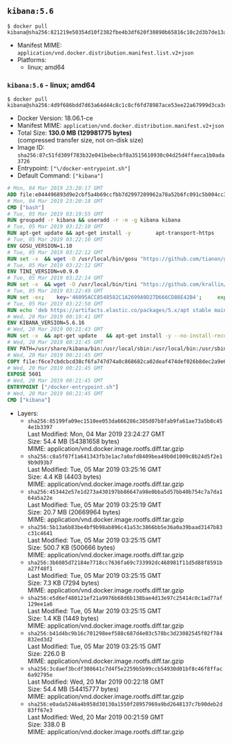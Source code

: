 ## `kibana:5.6`

```console
$ docker pull kibana@sha256:821219e50354d10f2382fbe4b3df620f30890b65816c10c2d3b7de13a69b81c1
```

-	Manifest MIME: `application/vnd.docker.distribution.manifest.list.v2+json`
-	Platforms:
	-	linux; amd64

### `kibana:5.6` - linux; amd64

```console
$ docker pull kibana@sha256:4d9f686bdd7d63a64d44c8c1c8cf6fd78987ace53ee22a67999d3ca3cc02512e
```

-	Docker Version: 18.06.1-ce
-	Manifest MIME: `application/vnd.docker.distribution.manifest.v2+json`
-	Total Size: **130.0 MB (129981775 bytes)**  
	(compressed transfer size, not on-disk size)
-	Image ID: `sha256:87c51fd309f783b32e041bebecbf8a3515610930c04d25d4ffaeca1b0ada3726`
-	Entrypoint: `["\/docker-entrypoint.sh"]`
-	Default Command: `["kibana"]`

```dockerfile
# Mon, 04 Mar 2019 23:20:17 GMT
ADD file:e044496893d9e2cbf5a4b69ccfbb7d2997209962a78a52b6fc091c5b004cc33f in / 
# Mon, 04 Mar 2019 23:20:18 GMT
CMD ["bash"]
# Tue, 05 Mar 2019 03:19:55 GMT
RUN groupadd -r kibana && useradd -r -m -g kibana kibana
# Tue, 05 Mar 2019 03:22:10 GMT
RUN apt-get update && apt-get install -y 		apt-transport-https 		ca-certificates 		wget 		libfontconfig 		libfreetype6 	--no-install-recommends && rm -rf /var/lib/apt/lists/*
# Tue, 05 Mar 2019 03:22:10 GMT
ENV GOSU_VERSION=1.10
# Tue, 05 Mar 2019 03:22:12 GMT
RUN set -x 	&& wget -O /usr/local/bin/gosu "https://github.com/tianon/gosu/releases/download/$GOSU_VERSION/gosu-$(dpkg --print-architecture)" 	&& wget -O /usr/local/bin/gosu.asc "https://github.com/tianon/gosu/releases/download/$GOSU_VERSION/gosu-$(dpkg --print-architecture).asc" 	&& export GNUPGHOME="$(mktemp -d)" 	&& gpg --batch --keyserver ha.pool.sks-keyservers.net --recv-keys B42F6819007F00F88E364FD4036A9C25BF357DD4 	&& gpg --batch --verify /usr/local/bin/gosu.asc /usr/local/bin/gosu 	&& rm -rf "$GNUPGHOME" /usr/local/bin/gosu.asc 	&& chmod +x /usr/local/bin/gosu 	&& gosu nobody true
# Tue, 05 Mar 2019 03:22:12 GMT
ENV TINI_VERSION=v0.9.0
# Tue, 05 Mar 2019 03:22:14 GMT
RUN set -x 	&& wget -O /usr/local/bin/tini "https://github.com/krallin/tini/releases/download/$TINI_VERSION/tini" 	&& wget -O /usr/local/bin/tini.asc "https://github.com/krallin/tini/releases/download/$TINI_VERSION/tini.asc" 	&& export GNUPGHOME="$(mktemp -d)" 	&& gpg --batch --keyserver ha.pool.sks-keyservers.net --recv-keys 6380DC428747F6C393FEACA59A84159D7001A4E5 	&& gpg --batch --verify /usr/local/bin/tini.asc /usr/local/bin/tini 	&& rm -rf "$GNUPGHOME" /usr/local/bin/tini.asc 	&& chmod +x /usr/local/bin/tini 	&& tini -h
# Tue, 05 Mar 2019 03:22:49 GMT
RUN set -ex; 	key='46095ACC8548582C1A2699A9D27D666CD88E42B4'; 	export GNUPGHOME="$(mktemp -d)"; 	gpg --batch --keyserver ha.pool.sks-keyservers.net --recv-keys "$key"; 	gpg --batch --export "$key" > /etc/apt/trusted.gpg.d/elastic.gpg; 	rm -rf "$GNUPGHOME"; 	apt-key list
# Tue, 05 Mar 2019 03:22:50 GMT
RUN echo 'deb https://artifacts.elastic.co/packages/5.x/apt stable main' > /etc/apt/sources.list.d/kibana.list
# Wed, 20 Mar 2019 00:19:41 GMT
ENV KIBANA_VERSION=5.6.16
# Wed, 20 Mar 2019 00:21:43 GMT
RUN set -x 	&& apt-get update 	&& apt-get install -y --no-install-recommends kibana=$KIBANA_VERSION 	&& rm -rf /var/lib/apt/lists/* 		&& sed -ri "s!^(\#\s*)?(server\.host:).*!\2 '0.0.0.0'!" /etc/kibana/kibana.yml 	&& grep -q "^server\.host: '0.0.0.0'\$" /etc/kibana/kibana.yml 		&& sed -ri "s!^(\#\s*)?(elasticsearch\.url:).*!\2 'http://elasticsearch:9200'!" /etc/kibana/kibana.yml 	&& grep -q "^elasticsearch\.url: 'http://elasticsearch:9200'\$" /etc/kibana/kibana.yml
# Wed, 20 Mar 2019 00:21:45 GMT
ENV PATH=/usr/share/kibana/bin:/usr/local/sbin:/usr/local/bin:/usr/sbin:/usr/bin:/sbin:/bin
# Wed, 20 Mar 2019 00:21:45 GMT
COPY file:f6ce7cbdcbcd38cf6fa747d74a0c868682ca02deaf474def026b8dec2a9e66e5 in / 
# Wed, 20 Mar 2019 00:21:45 GMT
EXPOSE 5601
# Wed, 20 Mar 2019 00:21:45 GMT
ENTRYPOINT ["/docker-entrypoint.sh"]
# Wed, 20 Mar 2019 00:21:45 GMT
CMD ["kibana"]
```

-	Layers:
	-	`sha256:85199fa09ec1510ee053da666286c385d07b8fab9fa61ae73a5b8c454e1b3397`  
		Last Modified: Mon, 04 Mar 2019 23:24:27 GMT  
		Size: 54.4 MB (54381658 bytes)  
		MIME: application/vnd.docker.image.rootfs.diff.tar.gzip
	-	`sha256:c8a5f07f1a641343fb3e1ac7a0afd8409bea49b0d1009c8b24d5f2e19b9d93b7`  
		Last Modified: Tue, 05 Mar 2019 03:25:16 GMT  
		Size: 4.4 KB (4403 bytes)  
		MIME: application/vnd.docker.image.rootfs.diff.tar.gzip
	-	`sha256:453442e57e1d273a430197bb86647a98e0bba5d57bb40b754c7a7da164a5a22e`  
		Last Modified: Tue, 05 Mar 2019 03:25:19 GMT  
		Size: 20.7 MB (20669964 bytes)  
		MIME: application/vnd.docker.image.rootfs.diff.tar.gzip
	-	`sha256:5b13a6b83be4bf9b98ab896c41a53c3866bb5e36a0a39baad3147b83c31c4641`  
		Last Modified: Tue, 05 Mar 2019 03:25:15 GMT  
		Size: 500.7 KB (500666 bytes)  
		MIME: application/vnd.docker.image.rootfs.diff.tar.gzip
	-	`sha256:3b6085d72184e7718cc7636fa69c733992dc468981f11d5d88f8591ba27f48f1`  
		Last Modified: Tue, 05 Mar 2019 03:25:15 GMT  
		Size: 7.3 KB (7294 bytes)  
		MIME: application/vnd.docker.image.rootfs.diff.tar.gzip
	-	`sha256:e5d6ef480121ef21a9976b68d6b138bae4d13e97c25414c0c1ad77af129ee1a6`  
		Last Modified: Tue, 05 Mar 2019 03:25:15 GMT  
		Size: 1.4 KB (1449 bytes)  
		MIME: application/vnd.docker.image.rootfs.diff.tar.gzip
	-	`sha256:b41d4bc9b16c701298eef588c687d4e03c578bc3d23082545f02f784832ed3d2`  
		Last Modified: Tue, 05 Mar 2019 03:25:15 GMT  
		Size: 226.0 B  
		MIME: application/vnd.docker.image.rootfs.diff.tar.gzip
	-	`sha256:3cdaef3bcdf308641c7d4f5e2259b5b99ccb54930d01bf8c46f8ffac6a92795e`  
		Last Modified: Wed, 20 Mar 2019 00:22:18 GMT  
		Size: 54.4 MB (54415777 bytes)  
		MIME: application/vnd.docker.image.rootfs.diff.tar.gzip
	-	`sha256:e0ada5246a4b958d30130a1550f28957969a9bd2648137c7b90deb2d83ff67e3`  
		Last Modified: Wed, 20 Mar 2019 00:21:59 GMT  
		Size: 338.0 B  
		MIME: application/vnd.docker.image.rootfs.diff.tar.gzip
